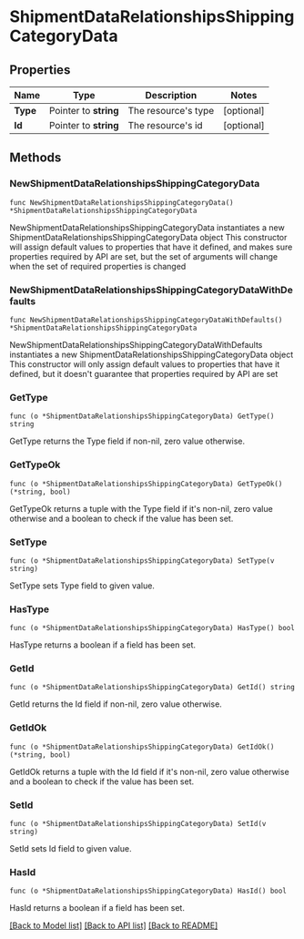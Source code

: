 # ShipmentDataRelationshipsShippingCategoryData

## Properties

Name | Type | Description | Notes
------------ | ------------- | ------------- | -------------
**Type** | Pointer to **string** | The resource&#39;s type | [optional] 
**Id** | Pointer to **string** | The resource&#39;s id | [optional] 

## Methods

### NewShipmentDataRelationshipsShippingCategoryData

`func NewShipmentDataRelationshipsShippingCategoryData() *ShipmentDataRelationshipsShippingCategoryData`

NewShipmentDataRelationshipsShippingCategoryData instantiates a new ShipmentDataRelationshipsShippingCategoryData object
This constructor will assign default values to properties that have it defined,
and makes sure properties required by API are set, but the set of arguments
will change when the set of required properties is changed

### NewShipmentDataRelationshipsShippingCategoryDataWithDefaults

`func NewShipmentDataRelationshipsShippingCategoryDataWithDefaults() *ShipmentDataRelationshipsShippingCategoryData`

NewShipmentDataRelationshipsShippingCategoryDataWithDefaults instantiates a new ShipmentDataRelationshipsShippingCategoryData object
This constructor will only assign default values to properties that have it defined,
but it doesn't guarantee that properties required by API are set

### GetType

`func (o *ShipmentDataRelationshipsShippingCategoryData) GetType() string`

GetType returns the Type field if non-nil, zero value otherwise.

### GetTypeOk

`func (o *ShipmentDataRelationshipsShippingCategoryData) GetTypeOk() (*string, bool)`

GetTypeOk returns a tuple with the Type field if it's non-nil, zero value otherwise
and a boolean to check if the value has been set.

### SetType

`func (o *ShipmentDataRelationshipsShippingCategoryData) SetType(v string)`

SetType sets Type field to given value.

### HasType

`func (o *ShipmentDataRelationshipsShippingCategoryData) HasType() bool`

HasType returns a boolean if a field has been set.

### GetId

`func (o *ShipmentDataRelationshipsShippingCategoryData) GetId() string`

GetId returns the Id field if non-nil, zero value otherwise.

### GetIdOk

`func (o *ShipmentDataRelationshipsShippingCategoryData) GetIdOk() (*string, bool)`

GetIdOk returns a tuple with the Id field if it's non-nil, zero value otherwise
and a boolean to check if the value has been set.

### SetId

`func (o *ShipmentDataRelationshipsShippingCategoryData) SetId(v string)`

SetId sets Id field to given value.

### HasId

`func (o *ShipmentDataRelationshipsShippingCategoryData) HasId() bool`

HasId returns a boolean if a field has been set.


[[Back to Model list]](../README.md#documentation-for-models) [[Back to API list]](../README.md#documentation-for-api-endpoints) [[Back to README]](../README.md)


